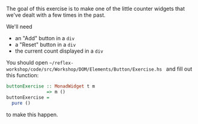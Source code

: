 
The goal of this exercise is to make one of the little counter widgets that we've dealt with a few times in the past.

We'll need

- an "Add" button in a `div`
- a "Reset" button in a `div`
- the current count displayed in a `div`

You should open
`~/reflex-workshop/code/src/Workshop/DOM/Elements/Button/Exercise.hs `
and fill out this function:

```haskell
buttonExercise :: MonadWidget t m
               => m ()
buttonExercise =
  pure ()
```

to make this happen.
